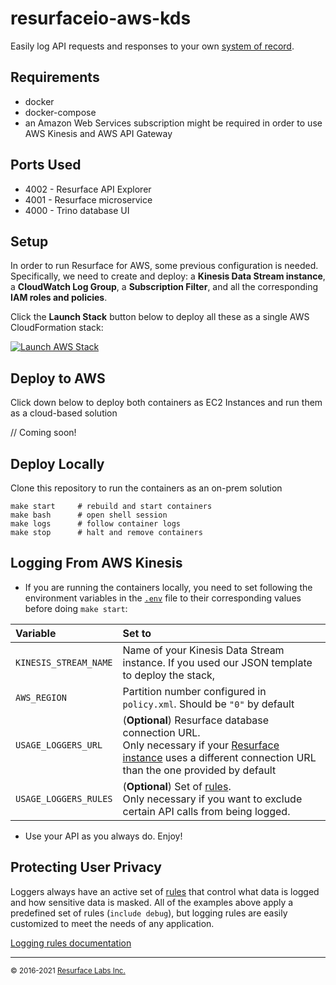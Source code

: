 # resurfaceio-aws-kds
Easily log API requests and responses to your own [system of record](https://resurface.io/).

## Requirements

* docker
* docker-compose
* an Amazon Web Services subscription might be required in order to use AWS Kinesis and AWS API Gateway

## Ports Used

* 4002 - Resurface API Explorer
* 4001 - Resurface microservice
* 4000 - Trino database UI

## Setup

In order to run Resurface for AWS, some previous configuration is needed. Specifically, we need to create and deploy: a **Kinesis Data Stream instance**, a **CloudWatch Log Group**, a **Subscription Filter**, and all the corresponding **IAM roles and policies**.

Click the **Launch Stack** button below to deploy all these as a single AWS CloudFormation stack:

[![Launch AWS Stack](https://s3.amazonaws.com/cloudformation-examples/cloudformation-launch-stack.png)](https://console.aws.amazon.com/cloudformation/home#/stacks/create/review?stackName=resurface-api-gateway&templateURL=https%3A%2F%2Fgithub.com%2Fresurfaceio%2Faws-kds%2Fraw%2Fmaster%2Faws%2Fcloudformation-templates%2Fresurfacestack.json)

## Deploy to AWS

Click down below to deploy both containers as EC2 Instances and run them as a cloud-based solution

// Coming soon!

## Deploy Locally

Clone this repository to run the containers as an on-prem solution

```
make start     # rebuild and start containers
make bash      # open shell session
make logs      # follow container logs
make stop      # halt and remove containers
```

<a name="logging_from_aws_kinesis"/>

## Logging From AWS Kinesis

- If you are running the containers locally, you need to set following the environment variables in the [`.env`](https://github.com/resurfaceio/azure-eh/blob/master/.env) file to their corresponding values before doing `make start`:

| Variable                    | Set to                                                                                                                                          |
|:----------------------------|:------------------------------------------------------------------------------------------------------------------------------------------------|
|`KINESIS_STREAM_NAME`        |Name of your Kinesis Data Stream instance. If you used our JSON template to deploy the stack, |
|`AWS_REGION`                 |Partition number configured in `policy.xml`. Should be `"0"` by default                                                                          |
|`USAGE_LOGGERS_URL`          |(**Optional**) Resurface database connection URL.<br />Only necessary if your [Resurface instance](https://resurface.io/installation) uses a different connection URL than the one provided by default   |
|`USAGE_LOGGERS_RULES`        |(**Optional**) Set of [rules](#protecting-user-privacy).<br />Only necessary if you want to exclude certain API calls from being logged.         |

- Use your API as you always do. Enjoy! 

<a name="privacy"/>

## Protecting User Privacy

Loggers always have an active set of <a href="https://resurface.io/rules.html">rules</a> that control what data is logged
and how sensitive data is masked. All of the examples above apply a predefined set of rules (`include debug`),
but logging rules are easily customized to meet the needs of any application.

<a href="https://resurface.io/rules.html">Logging rules documentation</a>

---
<small>&copy; 2016-2021 <a href="https://resurface.io">Resurface Labs Inc.</a></small>
